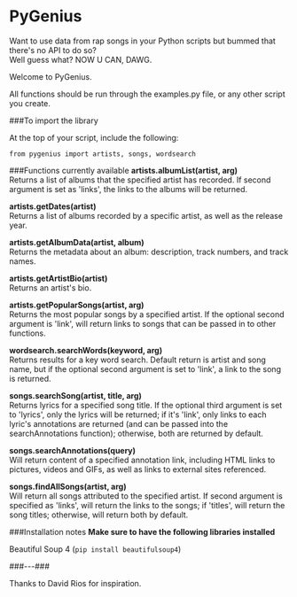 # PyGenius

Want to use data from rap songs in your Python scripts but bummed that there's no API to do so?  
Well guess what?  NOW U CAN, DAWG.

Welcome to PyGenius.

All functions should be run through the examples.py file, or any other script you create.

###To import the library

At the top of your script, include the following:

`from pygenius import artists, songs, wordsearch`


###Functions currently available
**artists.albumList(artist, arg)**  
Returns a list of albums that the specified artist has recorded.
If second argument is set as 'links', the links to the albums will be returned.

**artists.getDates(artist)**  
Returns a list of albums recorded by a specific artist, as well as the release year.

**artists.getAlbumData(artist, album)**  
Returns the metadata about an album: description, track numbers, and track names.

**artists.getArtistBio(artist)**  
Returns an artist's bio.

**artists.getPopularSongs(artist, arg)**  
Returns the most popular songs by a specified artist.  If the optional second argument is 'link', will return links to songs that can be passed in to other functions.

**wordsearch.searchWords(keyword, arg)**  
Returns results for a key word search.  Default return is artist and song name, but if the optional second argument is set to 'link', a link to the song is returned.

**songs.searchSong(artist, title, arg)**  
Returns lyrics for a specified song title.  If the optional third argument is set to 'lyrics', only the lyrics will be returned; if it's 'link', only links to each lyric's annotations are returned (and can be passed into the searchAnnotations function); otherwise, both are returned by default.

**songs.searchAnnotations(query)**  
Will return content of a specified annotation link, including HTML links to pictures, videos and GIFs, as well as links to external sites referenced.

**songs.findAllSongs(artist, arg)**  
Will return all songs attributed to the specified artist.  If second argument is specified as 'links', will return the links to the songs; if 'titles', will return the song titles; otherwise, will return both by default.

###Installation notes
**Make sure to have the following libraries installed** 

Beautiful Soup 4 (`pip install beautifulsoup4`)

###---###

Thanks to David Rios for inspiration.
